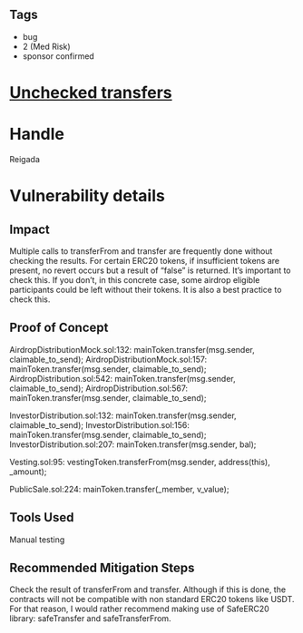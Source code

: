 ## Tags

- bug
- 2 (Med Risk)
- sponsor confirmed

# [Unchecked transfers](https://github.com/code-423n4/2021-11-bootfinance-findings/issues/31) 

# Handle

Reigada


# Vulnerability details

## Impact
Multiple calls to transferFrom and transfer are frequently done without checking the results. For certain ERC20 tokens, if insufficient tokens are present, no revert occurs but a result of “false” is returned. It’s important to check this. If you don’t, in this concrete case, some airdrop eligible participants could be left without their tokens. It is also a best practice to check this.

## Proof of Concept
AirdropDistributionMock.sol:132:        mainToken.transfer(msg.sender, claimable_to_send);
AirdropDistributionMock.sol:157:        mainToken.transfer(msg.sender, claimable_to_send);
AirdropDistribution.sol:542:        mainToken.transfer(msg.sender, claimable_to_send);
AirdropDistribution.sol:567:        mainToken.transfer(msg.sender, claimable_to_send);

InvestorDistribution.sol:132:        mainToken.transfer(msg.sender, claimable_to_send);
InvestorDistribution.sol:156:        mainToken.transfer(msg.sender, claimable_to_send);
InvestorDistribution.sol:207:        mainToken.transfer(msg.sender, bal);

Vesting.sol:95:        vestingToken.transferFrom(msg.sender, address(this), _amount);

PublicSale.sol:224:            mainToken.transfer(_member, v_value); 

## Tools Used
Manual testing

## Recommended Mitigation Steps
Check the result of transferFrom and transfer. Although if this is done, the contracts will not be compatible with non standard ERC20 tokens like USDT. For that reason, I would rather recommend making use of SafeERC20 library: safeTransfer and safeTransferFrom.

